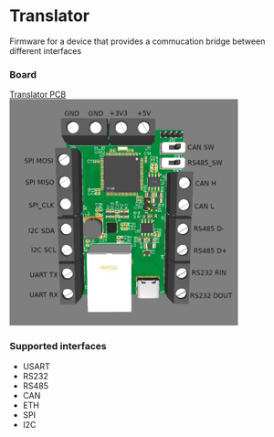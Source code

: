 # Translator
Firmware for a device that provides a commucation bridge between different interfaces

### Board
[Translator PCB](https://oshwlab.com/optim0/translator)  
<img src="doc/img/board.jpg" alt="board" style="width:400px;"/>

### Supported interfaces
- USART
- RS232
- RS485
- CAN
- ETH
- SPI
- I2C
